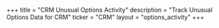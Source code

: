 +++
title = "CRM Unusual Options Activity"
description = "Track Unusual Options Data for CRM"
ticker = "CRM"
layout = "options_activity"
+++

